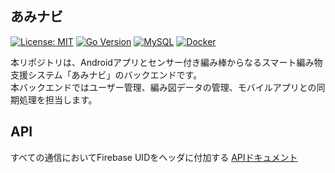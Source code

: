 ## あみナビ

[![License: MIT](https://img.shields.io/badge/License-MIT-yellow.svg)](https://opensource.org/licenses/MIT)
[![Go Version](https://img.shields.io/badge/Go-1.20+-00ADD8?logo=go)](https://golang.org/)
[![MySQL](https://img.shields.io/badge/Database-MySQL-blue.svg?logo=mysql)](https://www.mysql.com/)
[![Docker](https://img.shields.io/badge/Container-Docker-2496ED?logo=docker&logoColor=white)](https://www.docker.com/)

本リポジトリは、Androidアプリとセンサー付き編み棒からなるスマート編み物支援システム「あみナビ」のバックエンドです。<br>
本バックエンドではユーザー管理、編み図データの管理、モバイルアプリとの同期処理を担当します。

## API

すべての通信においてFirebase UIDをヘッダに付加する
[APIドキュメント](https://assam5649.github.io/AmiNavi/api.html)
